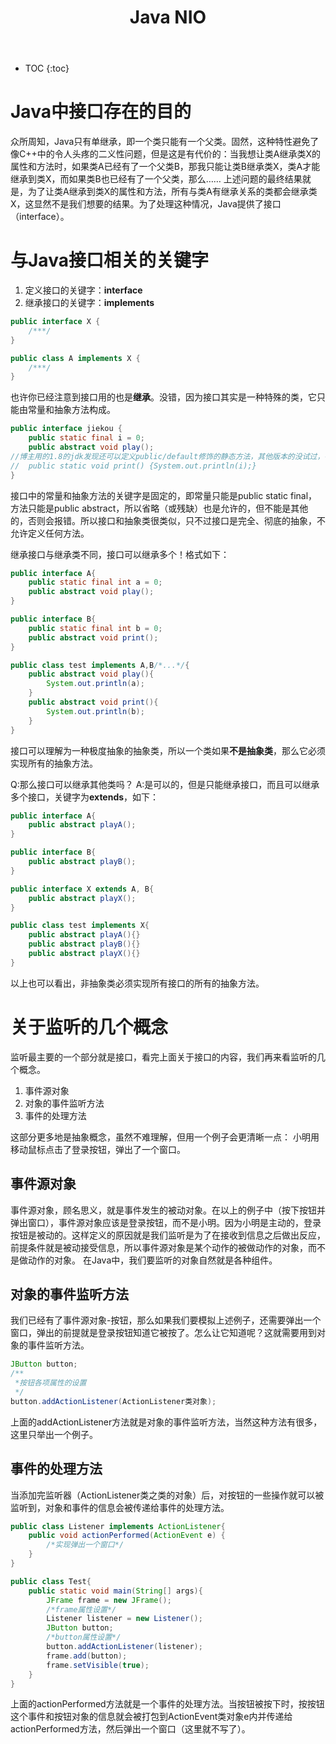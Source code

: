 ﻿---
layout: post
title: Java NIO
tags: Java NIO
categories: Java
---


* TOC 
{:toc}

# Java中接口存在的目的
众所周知，Java只有单继承，即一个类只能有一个父类。固然，这种特性避免了像C++中的令人头疼的二义性问题，但是这是有代价的：当我想让类A继承类X的属性和方法时，如果类A已经有了一个父类B，那我只能让类B继承类X，类A才能继承到类X，而如果类B也已经有了一个父类，那么……
上述问题的最终结果就是，为了让类A继承到类X的属性和方法，所有与类A有继承关系的类都会继承类X，这显然不是我们想要的结果。为了处理这种情况，Java提供了接口（interface）。

# 与Java接口相关的关键字
1. 定义接口的关键字：**interface**
2. 继承接口的关键字：**implements**

```java
public interface X {
	/***/
}

public class A implements X {
	/***/
}
```
也许你已经注意到接口用的也是**继承**。没错，因为接口其实是一种特殊的类，它只能由常量和抽象方法构成。

```java
public interface jiekou {
	public static final i = 0;
	public abstract void play();
//博主用的1.8的jdk发现还可以定义public/default修饰的静态方法，其他版本的没试过，各位可以去尝试一下
//	public static void print() {System.out.println(i);}
}
```
接口中的常量和抽象方法的关键字是固定的，即常量只能是public static final，方法只能是public abstract，所以省略（或残缺）也是允许的，但不能是其他的，否则会报错。所以接口和抽象类很类似，只不过接口是完全、彻底的抽象，不允许定义任何方法。

继承接口与继承类不同，接口可以继承多个！格式如下：

```java
public interface A{
	public static final int a = 0;
	public abstract void play();
}

public interface B{
	public static final int b = 0;
	public abstract void print();
}

public class test implements A,B/*...*/{
	public abstract void play(){
		System.out.println(a);
	}
	public abstract void print(){
		System.out.println(b);
	}
}
```
接口可以理解为一种极度抽象的抽象类，所以一个类如果**不是抽象类**，那么它必须实现所有的抽象方法。

Q:那么接口可以继承其他类吗？
A:是可以的，但是只能继承接口，而且可以继承多个接口，关键字为**extends**，如下：

```java
public interface A{
	public abstract playA();
}

public interface B{
	public abstract playB();
}

public interface X extends A, B{
	public abstract playX();
}

public class test implements X{
	public abstract playA(){}
	public abstract playB(){}
	public abstract playX(){}
}
```
以上也可以看出，非抽象类必须实现所有接口的所有的抽象方法。

# 关于监听的几个概念

监听最主要的一个部分就是接口，看完上面关于接口的内容，我们再来看监听的几个概念。

 1. 事件源对象
 2. 对象的事件监听方法
 3. 事件的处理方法

这部分更多地是抽象概念，虽然不难理解，但用一个例子会更清晰一点：
小明用移动鼠标点击了登录按钮，弹出了一个窗口。

## 事件源对象
事件源对象，顾名思义，就是事件发生的被动对象。在以上的例子中（按下按钮并弹出窗口），事件源对象应该是登录按钮，而不是小明。因为小明是主动的，登录按钮是被动的。这样定义的原因就是我们监听是为了在接收到信息之后做出反应，前提条件就是被动接受信息，所以事件源对象是某个动作的被做动作的对象，而不是做动作的对象。
在Java中，我们要监听的对象自然就是各种组件。

## 对象的事件监听方法
我们已经有了事件源对象-按钮，那么如果我们要模拟上述例子，还需要弹出一个窗口，弹出的前提就是登录按钮知道它被按了。怎么让它知道呢？这就需要用到对象的事件监听方法。

```java
JButton button;
/**
 *按钮各项属性的设置
 */
button.addActionListener(ActionListener类对象);
```
上面的addActionListener方法就是对象的事件监听方法，当然这种方法有很多，这里只举出一个例子。

## 事件的处理方法

当添加完监听器（ActionListener类之类的对象）后，对按钮的一些操作就可以被监听到，对象和事件的信息会被传递给事件的处理方法。

```java
public class Listener implements ActionListener{
	public void actionPerformed(ActionEvent e) {
		/*实现弹出一个窗口*/
	}
}

public class Test{
	public static void main(String[] args){
		JFrame frame = new JFrame();
		/*frame属性设置*/
		Listener listener = new Listener();
		JButton button;
		/*button属性设置*/
		button.addActionListener(listener);
		frame.add(button);
		frame.setVisible(true);
	}
}
```
上面的actionPerformed方法就是一个事件的处理方法。当按钮被按下时，按按钮这个事件和按钮对象的信息就会被打包到ActionEvent类对象e内并传递给actionPerformed方法，然后弹出一个窗口（这里就不写了）。
